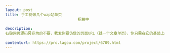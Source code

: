 ```yaml
---                
layout: post       
title: 手工仿做几个wap站单页
                                招募中
           
description: 
右键网页源码另存为的不要，我发你要仿做的页面URL（就一个文章单页），你只需在它的基础上排版美化一下，不能有垃圾代码！
     
contenturl: https://pro.lagou.com/project/6709.html      
---                 
```

